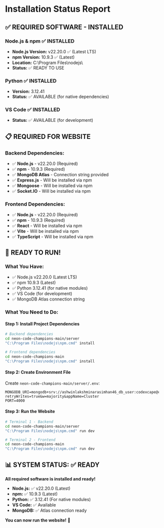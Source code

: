 # Installation Status Report

## ✅ REQUIRED SOFTWARE - INSTALLED

### **Node.js & npm** ✅ INSTALLED
- **Node.js Version:** v22.20.0 ✅ (Latest LTS)
- **npm Version:** 10.9.3 ✅ (Latest)
- **Location:** C:\Program Files\nodejs\
- **Status:** ✅ READY TO USE

### **Python** ✅ INSTALLED
- **Version:** 3.12.41
- **Status:** ✅ AVAILABLE (for native dependencies)

### **VS Code** ✅ INSTALLED
- **Status:** ✅ AVAILABLE (for development)

## 📋 REQUIRED FOR WEBSITE

### **Backend Dependencies:**
- ✅ **Node.js** - v22.20.0 (Required)
- ✅ **npm** - 10.9.3 (Required)
- ✅ **MongoDB Atlas** - Connection string provided
- ✅ **Express.js** - Will be installed via npm
- ✅ **Mongoose** - Will be installed via npm
- ✅ **Socket.IO** - Will be installed via npm

### **Frontend Dependencies:**
- ✅ **Node.js** - v22.20.0 (Required)
- ✅ **npm** - 10.9.3 (Required)
- ✅ **React** - Will be installed via npm
- ✅ **Vite** - Will be installed via npm
- ✅ **TypeScript** - Will be installed via npm

## 🚀 READY TO RUN!

### **What You Have:**
- ✅ Node.js v22.20.0 (Latest LTS)
- ✅ npm 10.9.3 (Latest)
- ✅ Python 3.12.41 (for native modules)
- ✅ VS Code (for development)
- ✅ MongoDB Atlas connection string

### **What You Need to Do:**

#### **Step 1: Install Project Dependencies**
```bash
# Backend dependencies
cd neon-code-champions-main/server
"C:\Program Files\nodejs\npm.cmd" install

# Frontend dependencies  
cd neon-code-champions-main
"C:\Program Files\nodejs\npm.cmd" install
```

#### **Step 2: Create Environment File**
Create `neon-code-champions-main/server/.env`:
```env
MONGODB_URI=mongodb+srv://ashwinlakshminarasimhan46_db_user:codexcape@cluster.eml0w21.mongodb.net/?retryWrites=true&w=majority&appName=Cluster
PORT=4000
```

#### **Step 3: Run the Website**
```bash
# Terminal 1 - Backend
cd neon-code-champions-main/server
"C:\Program Files\nodejs\npm.cmd" run dev

# Terminal 2 - Frontend  
cd neon-code-champions-main
"C:\Program Files\nodejs\npm.cmd" run dev
```

## 📊 SYSTEM STATUS: ✅ READY

**All required software is installed and ready!**

- **Node.js:** ✅ v22.20.0 (Latest)
- **npm:** ✅ 10.9.3 (Latest)  
- **Python:** ✅ 3.12.41 (For native modules)
- **VS Code:** ✅ Available
- **MongoDB:** ✅ Atlas connection ready

**You can now run the website!** 🎉
